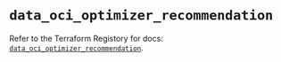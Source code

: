 # `data_oci_optimizer_recommendation`

Refer to the Terraform Registory for docs: [`data_oci_optimizer_recommendation`](https://registry.terraform.io/providers/oracle/oci/6.18.0/docs/data-sources/optimizer_recommendation).
